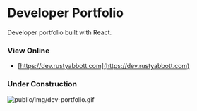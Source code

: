 # Developer Portfolio

Developer portfolio built with React.

### View Online

* [https://dev.rustyabbott.com](https://dev.rustyabbott.com)

### Under Construction

![public/img/dev-portfolio.gif](public/img/dev-portfolio.gif)
